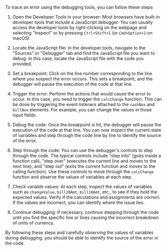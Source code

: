 To trace an error using the debugging tools, you can follow these steps:

1. Open the Developer Tools in your browser: Most browsers have built-in developer tools that include a JavaScript debugger. You can usually access the developer tools by right-clicking on the webpage and selecting "Inspect" or by pressing `Ctrl+Shift+I` (or `Cmd+Option+I` on macOS).

2. Locate the JavaScript file: In the developer tools, navigate to the "Sources" or "Debugger" tab and find the JavaScript file you want to debug. In this case, locate the JavaScript file with the code you provided.

3. Set a breakpoint: Click on the line number corresponding to the line where you suspect the error occurs. This sets a breakpoint, and the debugger will pause the execution of the code at that line.

4. Trigger the error: Perform the actions that would cause the error to occur. In this case, you need to trigger the `calcChange` function. This can be done by triggering the event listeners attached to the `cashBox` and `billBox` elements. For example, you can change the values in those input fields.

5. Debug the code: Once the breakpoint is hit, the debugger will pause the execution of the code at that line. You can now inspect the current state of variables and step through the code line by line to identify the source of the error.

6. Step through the code: You can use the debugger's controls to step through the code. The typical controls include "step into" (goes inside a function call), "step over" (executes the current line and moves to the next line), and "step out" (exits the current function and moves to the calling function). Use these controls to move through the `calcChange` function and observe the values of variables at each step.

7. Check variable values: At each step, inspect the values of variables such as `changeValue`, `bill20Amt`, `bill10Amt`, etc., to see if they hold the expected values. Verify if the calculations and assignments are correct. If the values are incorrect, you can identify where the issue lies.

8. Continue debugging: If necessary, continue stepping through the code until you find the specific line or lines causing the incorrect breakdown of units of currency.

By following these steps and carefully observing the values of variables during debugging, you should be able to identify the source of the error in the code.

